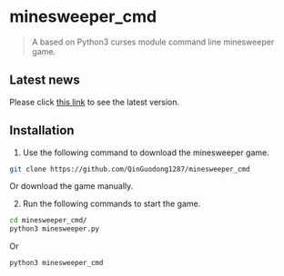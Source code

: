 # minesweeper_cmd

> A based on Python3 curses module command line minesweeper game.

## Latest news

Please click [this link](https://github.com/QinGuodong1287/minesweeper_cmd/releases) to see the latest version.

## Installation

1. Use the following command to download the minesweeper game.
```bash
git clone https://github.com/QinGuodong1287/minesweeper_cmd
```
Or download the game manually.

2. Run the following commands to start the game.
```bash
cd minesweeper_cmd/
python3 minesweeper.py
```
Or
```bash
python3 minesweeper_cmd
```
